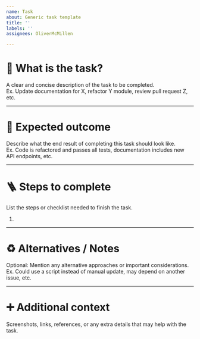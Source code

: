 ```yaml
---
name: Task
about: Generic task template
title: ''
labels: ''
assignees: OliverMcMillen

---
```


# 📝 What is the task?
A clear and concise description of the task to be completed.  
Ex. Update documentation for X, refactor Y module, review pull request Z, etc.  

---

# 🎯 Expected outcome
Describe what the end result of completing this task should look like.  
Ex. Code is refactored and passes all tests, documentation includes new API endpoints, etc.  

---

# 🪜 Steps to complete
List the steps or checklist needed to finish the task.  

1. 

---

# ♻️ Alternatives / Notes
Optional: Mention any alternative approaches or important considerations.  
Ex. Could use a script instead of manual update, may depend on another issue, etc.  

---

# ➕ Additional context
Screenshots, links, references, or any extra details that may help with the task.
